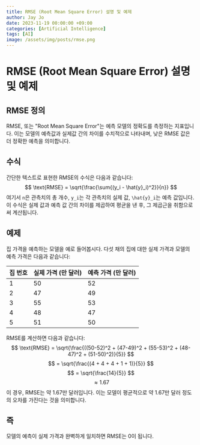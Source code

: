 ```yaml
---
title: RMSE (Root Mean Square Error) 설명 및 예제
author: Jay Jo
date: 2023-11-19 00:00:00 +09:00
categories: [Artificial Intelligence]
tags: [AI]
image: /assets/img/posts/rmse.png
---
```


# RMSE (Root Mean Square Error) 설명 및 예제

## RMSE 정의
RMSE, 또는 "Root Mean Square Error"는 예측 모델의 정확도를 측정하는 지표입니다. 이는 모델의 예측값과 실제값 간의 차이를 수치적으로 나타내며, 낮은 RMSE 값은 더 정확한 예측을 의미합니다.

## 수식
간단한 텍스트로 표현한 RMSE의 수식은 다음과 같습니다:
$$
\text{RMSE} = \sqrt{\frac{\sum{(y_i - \hat{y}_i)^2}}{n}}
$$
여기서 `n`은 관측치의 총 개수, `y_i`는 각 관측치의 실제 값, `\hat{y}_i`는 예측 값입니다. 이 수식은 실제 값과 예측 값 간의 차이를 제곱하여 평균을 낸 후, 그 제곱근을 취함으로써 계산됩니다.

## 예제
집 가격을 예측하는 모델을 예로 들어봅시다. 다섯 채의 집에 대한 실제 가격과 모델의 예측 가격은 다음과 같습니다:

| 집 번호 | 실제 가격 (만 달러) | 예측 가격 (만 달러) |
|--------|-----------------|----------------|
| 1      | 50              | 52             |
| 2      | 47              | 49             |
| 3      | 55              | 53             |
| 4      | 48              | 47             |
| 5      | 51              | 50             |

RMSE를 계산하면 다음과 같습니다:
$$
\text{RMSE} = \sqrt{\frac{((50-52)^2 + (47-49)^2 + (55-53)^2 + (48-47)^2 + (51-50)^2)}{5}}
$$
$$
= \sqrt{\frac{(4 + 4 + 4 + 1 + 1)}{5}}
$$
$$
= \sqrt{\frac{14}{5}}
$$
$$
\approx 1.67
$$
이 경우, RMSE는 약 1.67만 달러입니다. 이는 모델이 평균적으로 약 1.67만 달러 정도의 오차를 가진다는 것을 의미합니다.

## 즉
모델의 예측이 실제 가격과 완벽하게 일치하면 RMSE는 0이 됩니다.